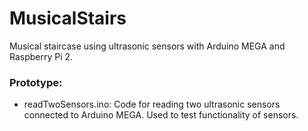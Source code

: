 # MusicalStairs
Musical staircase using ultrasonic sensors with Arduino MEGA and Raspberry Pi 2.

### Prototype: 
* readTwoSensors.ino:
    Code for reading two ultrasonic sensors connected to Arduino MEGA. Used to test functionality of sensors.
